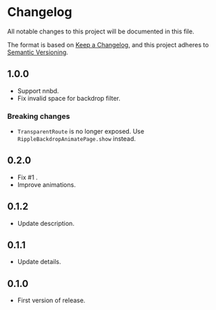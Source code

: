 # Changelog
All notable changes to this project will be documented in this file.

The format is based on [Keep a Changelog](https://keepachangelog.com/en/1.0.0/),
and this project adheres to [Semantic Versioning](https://semver.org/spec/v2.0.0.html).

## 1.0.0

* Support nnbd.
* Fix invalid space for backdrop filter.

### Breaking changes

* `TransparentRoute` is no longer exposed. Use `RippleBackdropAnimatePage.show` instead.

## 0.2.0

* Fix #1 .
* Improve animations.

## 0.1.2

* Update description.

## 0.1.1

* Update details.

## 0.1.0

* First version of release.
